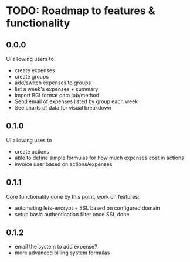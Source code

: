 TODO: Roadmap to features & functionality
========================================================================

## 0.0.0 

UI allowing users to

- create expenses 
- create groups 
- add/switch expenses to groups
- list a week's expenses + summary
- import BGI format data job/method
- Send email of expenses listed by group each week
- See charts of data for visual breakdown

## 0.1.0

UI allowing uses to 

- create actions
- able to define simple formulas for how much expenses cost in actions
- invoice user based on actions/expenses

## 0.1.1

Core functionality done by this point, work on features:

- automating lets-encrypt + SSL based on configured domain
- setup basic authentication filter once SSL done

## 0.1.2

- email the system to add expense?
- more advanced billing system formulas

[Handy post]:http://manuel.bernhardt.io/2014/04/23/a-handful-akka-techniques/
